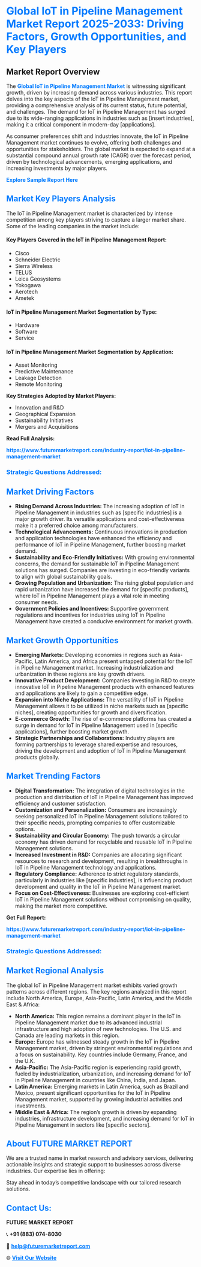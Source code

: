 <h1 style="color: #007BFF;">Global IoT in Pipeline Management Market Report 2025-2033: Driving Factors, Growth Opportunities, and Key Players</h1>

<section id="overview">
<h2>Market Report Overview</h2>
<p>The <a href="https://www.futuremarketreport.com/industry-report/iot-in-pipeline-management-market" style="color: #007BFF; text-decoration: none;"><strong>Global IoT in Pipeline Management Market</strong></a> is witnessing significant growth, driven by increasing demand across various industries. This report delves into the key aspects of the IoT in Pipeline Management market, providing a comprehensive analysis of its current status, future potential, and challenges. The demand for IoT in Pipeline Management has surged due to its wide-ranging applications in industries such as [insert industries], making it a critical component in modern-day [applications].</p>
<p>As consumer preferences shift and industries innovate, the IoT in Pipeline Management market continues to evolve, offering both challenges and opportunities for stakeholders. The global market is expected to expand at a substantial compound annual growth rate (CAGR) over the forecast period, driven by technological advancements, emerging applications, and increasing investments by major players.</p>
</section>

<section id="overview">
<p><a href="https://www.futuremarketreport.com/request-sample/reportId=63458" style="color: #007BFF; text-decoration: none;"><strong>Explore Sample Report Here</strong></a></p>
</section>

<section id="key-players">
<h2 style="color: #007BFF;">Market Key Players Analysis</h2>
<p>The IoT in Pipeline Management market is characterized by intense competition among key players striving to capture a larger market share. Some of the leading companies in the market include:</p>
<h4>Key Players Covered in the IoT in Pipeline Management Report:</h4>
<ul><li>Cisco</li><li>Schneider Electric</li><li>Sierra Wireless</li><li>TELUS</li><li>Leica Geosystems</li><li>Yokogawa</li><li>Aerotech</li><li>Ametek</li></ul>
<h4>IoT in Pipeline Management Market Segmentation by Type:</h4>
<ul><li>Hardware</li><li>Software</li><li>Service</li></ul>

<h4>IoT in Pipeline Management Market Segmentation by Application:</h4>
<ul><li>Asset Monitoring</li><li>Predictive Maintenance</li><li>Leakage Detection</li><li>Remote Monitoring</li></ul>
<p><strong>Key Strategies Adopted by Market Players:</strong></p>
<ul>
<li>Innovation and R&D</li>
<li>Geographical Expansion</li>
<li>Sustainability Initiatives</li>
<li>Mergers and Acquisitions</li>
</ul>
</section>

<section>
<p><strong>Read Full Analysis: </strong></p><a href="https://www.futuremarketreport.com/industry-report/iot-in-pipeline-management-market" style="color: #007BFF; text-decoration: none;"><strong>https://www.futuremarketreport.com/industry-report/iot-in-pipeline-management-market</strong></a>
<h3 style="color: #007BFF;">Strategic Questions Addressed:</h3>
</section>

<section id="driving-factors">
<h2 style="color: #007BFF;">Market Driving Factors</h2>
<ul>
<li><strong>Rising Demand Across Industries:</strong> The increasing adoption of IoT in Pipeline Management in industries such as [specific industries] is a major growth driver. Its versatile applications and cost-effectiveness make it a preferred choice among manufacturers.</li>
<li><strong>Technological Advancements:</strong> Continuous innovations in production and application technologies have enhanced the efficiency and performance of IoT in Pipeline Management, further boosting market demand.</li>
<li><strong>Sustainability and Eco-Friendly Initiatives:</strong> With growing environmental concerns, the demand for sustainable IoT in Pipeline Management solutions has surged. Companies are investing in eco-friendly variants to align with global sustainability goals.</li>
<li><strong>Growing Population and Urbanization:</strong> The rising global population and rapid urbanization have increased the demand for [specific products], where IoT in Pipeline Management plays a vital role in meeting consumer needs.</li>
<li><strong>Government Policies and Incentives:</strong> Supportive government regulations and incentives for industries using IoT in Pipeline Management have created a conducive environment for market growth.</li>
</ul>
</section>

<section id="growth-opportunities">
<h2 style="color: #007BFF;">Market Growth Opportunities</h2>
<ul>
<li><strong>Emerging Markets:</strong> Developing economies in regions such as Asia-Pacific, Latin America, and Africa present untapped potential for the IoT in Pipeline Management market. Increasing industrialization and urbanization in these regions are key growth drivers.</li>
<li><strong>Innovative Product Development:</strong> Companies investing in R&D to create innovative IoT in Pipeline Management products with enhanced features and applications are likely to gain a competitive edge.</li>
<li><strong>Expansion into Niche Applications:</strong> The versatility of IoT in Pipeline Management allows it to be utilized in niche markets such as [specific niches], creating opportunities for growth and diversification.</li>
<li><strong>E-commerce Growth:</strong> The rise of e-commerce platforms has created a surge in demand for IoT in Pipeline Management used in [specific applications], further boosting market growth.</li>
<li><strong>Strategic Partnerships and Collaborations:</strong> Industry players are forming partnerships to leverage shared expertise and resources, driving the development and adoption of IoT in Pipeline Management products globally.</li>
</ul>
</section>

<section id="trending-factors">
<h2 style="color: #007BFF;">Market Trending Factors</h2>
<ul>
<li><strong>Digital Transformation:</strong> The integration of digital technologies in the production and distribution of IoT in Pipeline Management has improved efficiency and customer satisfaction.</li>
<li><strong>Customization and Personalization:</strong> Consumers are increasingly seeking personalized IoT in Pipeline Management solutions tailored to their specific needs, prompting companies to offer customizable options.</li>
<li><strong>Sustainability and Circular Economy:</strong> The push towards a circular economy has driven demand for recyclable and reusable IoT in Pipeline Management solutions.</li>
<li><strong>Increased Investment in R&D:</strong> Companies are allocating significant resources to research and development, resulting in breakthroughs in IoT in Pipeline Management technology and applications.</li>
<li><strong>Regulatory Compliance:</strong> Adherence to strict regulatory standards, particularly in industries like [specific industries], is influencing product development and quality in the IoT in Pipeline Management market.</li>
<li><strong>Focus on Cost-Effectiveness:</strong> Businesses are exploring cost-efficient IoT in Pipeline Management solutions without compromising on quality, making the market more competitive.</li>
</ul>
</section>

<section>
<p><strong>Get Full Report: </strong></p><a href="https://www.futuremarketreport.com/industry-report/iot-in-pipeline-management-market" style="color: #007BFF; text-decoration: none;"><strong>https://www.futuremarketreport.com/industry-report/iot-in-pipeline-management-market</strong></a>
<h3 style="color: #007BFF;">Strategic Questions Addressed:</h3>
</section>


<section id="regional-analysis">
<h2 style="color: #007BFF;">Market Regional Analysis</h2>
<p>The global IoT in Pipeline Management market exhibits varied growth patterns across different regions. The key regions analyzed in this report include North America, Europe, Asia-Pacific, Latin America, and the Middle East & Africa:</p>
<ul>
<li><strong>North America:</strong> This region remains a dominant player in the IoT in Pipeline Management market due to its advanced industrial infrastructure and high adoption of new technologies. The U.S. and Canada are leading markets in this region.</li>
<li><strong>Europe:</strong> Europe has witnessed steady growth in the IoT in Pipeline Management market, driven by stringent environmental regulations and a focus on sustainability. Key countries include Germany, France, and the U.K.</li>
<li><strong>Asia-Pacific:</strong> The Asia-Pacific region is experiencing rapid growth, fueled by industrialization, urbanization, and increasing demand for IoT in Pipeline Management in countries like China, India, and Japan.</li>
<li><strong>Latin America:</strong> Emerging markets in Latin America, such as Brazil and Mexico, present significant opportunities for the IoT in Pipeline Management market, supported by growing industrial activities and investments.</li>
<li><strong>Middle East & Africa:</strong> The region’s growth is driven by expanding industries, infrastructure development, and increasing demand for IoT in Pipeline Management in sectors like [specific sectors].</li>
</ul>
</section>

<footer>
<h2 style="color: #007BFF;">About FUTURE MARKET REPORT</h2>
<p>We are a trusted name in market research and advisory services, delivering actionable insights and strategic support to businesses across diverse industries. Our expertise lies in offering:</p>

<p>Stay ahead in today’s competitive landscape with our tailored research solutions.</p>

<h2 style="color: #007BFF;">Contact Us:</h2>
<p><strong>FUTURE MARKET REPORT</strong></p>
<p>📞 <strong>+91 (883) 074-8030</strong></p>
<p>📧 <strong><a href="mailto:help@futuremarketreport.com" style="color: #007BFF;">help@futuremarketreport.com</a></strong></p>
<p>🌐 <strong><a href="https://www.futuremarketreport.com/" style="color: #007BFF;">Visit Our Website</a></strong></p>
</footer>